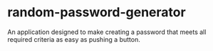 # random-password-generator
An application designed to make creating a password that meets all required criteria as easy as pushing a button.

